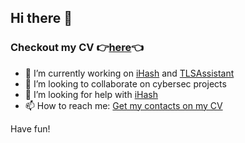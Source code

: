 ## Hi there 👋

<!--
**matteounitn/matteounitn** is a ✨ _special_ ✨ repository because its `README.md` (this file) appears on your GitHub profile.

Here are some ideas to get you started:


-->
### Checkout my CV 👉[here](matteounitn.github.io)👈
- 🔭 I’m currently working on [iHash](https://github.com/matteounitn/iHash) and [TLSAssistant](https://github.com/stfbk/tlsassistant/)
- 👯 I’m looking to collaborate on cybersec projects
- 🤔 I’m looking for help with [iHash](https://github.com/matteounitn/iHash)
- 📫 How to reach me: [Get my contacts on my CV](matteounitn.github.io)

Have fun!
